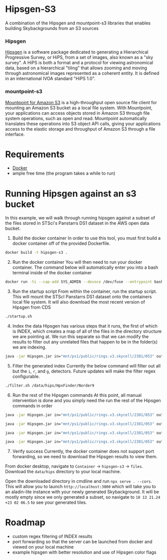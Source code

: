 # Hipsgen-S3
A combination of the Hipsgen and mountpoint-s3 libraries that enables building Skybackgrounds from an S3 sources

### Hipsgen
[Hipsgen](https://aladin.cds.unistra.fr/hips/HipsIn10Steps.gml) is a software package dedicated to generating a Hierarchical Progressive Survey, or HiPS, from a set of images, also known as a "sky survey". A HiPS is both a format and a protocol for viewing astronomical data, based on a hierarchical "tiling" that allows zooming and moving through astronomical images represented as a coherent entity. It is defined in an international IVOA standard "HiPS 1.0".

### mountpoint-s3 
[Mountpoint for Amazon S3](https://github.com/awslabs/mountpoint-s3) is a high-throughput open source file client for mounting an Amazon S3 bucket as a local file system. With Mountpoint, your applications can access objects stored in Amazon S3 through file system operations, such as open and read. Mountpoint automatically translates these operations into S3 object API calls, giving your applications access to the elastic storage and throughput of Amazon S3 through a file interface.

# Requirements 
- [Docker](https://www.docker.com/)
- ample free time (the program takes a while to run) 

# Running Hipsgen against an s3 bucket 
In this example, we will walk through running hipsgen against a subset of the files stored in STSci's Panstarrs DS1 dataset in the AWS open data bucket.

1. Build the docker container
In order to use this tool, you must first build a docker container off of the provided Dockerfile.
```zsh
docker build -t hipsgen-s3 .
```

2. Run the docker container
You will then need to run your docker container. The command below will automatically enter you into a bash terminal inside of the docker container 
```zsh
docker run -ti --cap-add SYS_ADMIN --devoce /dev/fuse --entrypoint bash hipsgen-s3
```

3. Run the startup script
From within the container, run the startup script. This will mount the STScI Panstarrs DS1 dataset onto the containers local file system. It will also download the most recent version of Hipsgen from CDS
```bash
./startup.sh
```

4. Index the data 
Hipsgen has various steps that it runs, the first of which is INDEX, which creates a map of all of the files in the directory structure we are pointing at. We run this separate so that we can modify the results to filter out any unrelated files that happen to be in the folder(s) we are indexing. 
```bash
java -jar Hipsgen.jar in="mnt/ps1/public/rings.v3.skycell/2381/053" out="/data/hips" INDEX order=9 id=test -nice -d
```

5. Filter the generated index
Currently the below command will filter out all but the `i`, `r`, and `g`, detectors. Future updates will make the filter regex configurable.
```bash
./filter.sh /data/hips/HpxFinder/Norder9
```

6. Run the rest of the Hipsgen commands 
At this point, all manual intervention is done and you simply need the run the rest of the Hipsgen commands in order
```bash
java -jar Hipsgen.jar in="mnt/ps1/public/rings.v3.skycell/2381/053" out="/data/hips" TILES order=9 id=test -nice -d

java -jar Hipsgen.jar in="mnt/ps1/public/rings.v3.skycell/2381/053" out="/data/hips" PNG order=9 id=test -nice -d

java -jar Hipsgen.jar in="mnt/ps1/public/rings.v3.skycell/2381/053" out="/data/hips" CHECKCODE order=9 id=test -nice -d

java -jar Hipsgen.jar in="mnt/ps1/public/rings.v3.skycell/2381/053" out="/data/hips" DETAILS order=9 id=test -nice -d
```

7. Verify success 
Currently, the docker container does not support port forwarding, so we need to download the Hipsgen results to view them. 

From docker desktop, navigate to `Container` -> `hipsgen-s3` -> `files`. Download the `data/hips` directory to your local machine.

Open the downloaded directory in cmdline and run `npx serve . --cors`. This will allow you to launch `http://localhost:3000` which will take you to an aladin-lite instance with your newly generated Skybackground. It will be mostly empty since we only generated a subset, so navigate to `10 13 21.24 +23 02 06.5` to see your generated tiles. 


# Roadmap
- custom regex filtering of INDEX results
- port forwarding so that the server can be launched from docker and viewed on your local machine 
- example hipsgen with better resolution and use of Hipsgen color flags 


